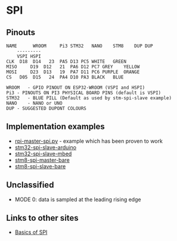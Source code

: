 # SPI

## Pinouts

```
NAME	  WROOM		Pi3	STM32	NANO	STM8	DUP	DUP
	---------
	VSPI HSPI
CLK	 D18  D14	23	PA5	D13	PC5	WHITE	GREEN
MISO	 D19  D12	21	PA6	D12	PC7	GREY	YELLOW
MOSI	 D23  D13	19	PA7	D11	PC6	PURPLE	ORANGE
CS	 D05  D15	24	PA4	D10	PA3	BLACK	BLUE

WROOM	- GPIO PINOUT ON ESP32-WROOM (VSPI and HSPI)
Pi3	- PINOUTS ON PI3 PHYSICAL BOARD PINS (default is VSPI)
STM32	- BLUE PILL (Default as used by stm-spi-slave example)
NANO	- NANO or UNO
DUP	- SUGGESTED DUPONT COLOURS
```

## Implementation examples

* [rpi-master-spi.py](rpi-master-spi.py) - example which has been proven to work
* [stm32-spi-slave-arduino](stm32-sp-slave)
* [stm32-spi-slave-mbed](https://os.mbed.com/users/blippy/code/spi-slave/)
* [stm8-spi-master-bare](../stm8s103f3p6/bare/08-spi-master)
* [stm8-spi-slave-bare](../stm8s103f3p6/bare/09-spi-slave)


## Unclassified

* MODE 0: data is sampled at the leading rising edge


## Links to other sites

* [Basics of SPI](https://www.electronicshub.org/basics-serial-peripheral-interface-spi/)
